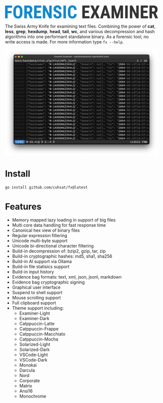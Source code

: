 ![](assets/fx.png "Forensic Examiner")

The Swiss Army Knife for examining text files. Combining the power of **cat**, **less**, **grep**, **hexdump**, **head**, **tail**, **wc**, and various decompression and hash algorithms into one performant standalone binary. As a forensic tool, no write access is made. For more information type `fx --help`.

![](assets/demo.png "Demo")

# Install

```console
go install github.com/cuhsat/fx@latest
```

# Features
* Memory mapped lazy loading in support of big files
* Multi core data handling for fast response time
* Canonical hex view of binary files
* Regular expression filtering
* Unicode multi-byte support
* Unicode bi-directional character filtering
* Build-in decompression of: bzip2, gzip, tar, zip
* Build-in cryptographic hashes: md5, sha1, sha256
* Build-in AI support via Ollama
* Build-in file statisics support
* Build-in input history
* Evidence bag formats: text, xml, json, jsonl, markdown
* Evidence bag cryptographic signing
* Graphical user interface
* Suspend to shell support
* Mouse scrolling support
* Full clipboard support
* Theme support including:
  *  Examiner-Light
  *  Examiner-Dark
  *  Catppuccin-Latte
  *  Catppuccin-Frappe
  *  Catppuccin-Macchiato
  *  Catppuccin-Mocha
  *  Solarized-Light
  *  Solarized-Dark
  *  VSCode-Light
  *  VSCode-Dark
  *  Monokai
  *  Darcula
  *  Nord
  *  Corporate
  *  Matrix
  *  Ansi16
  *  Monochrome
